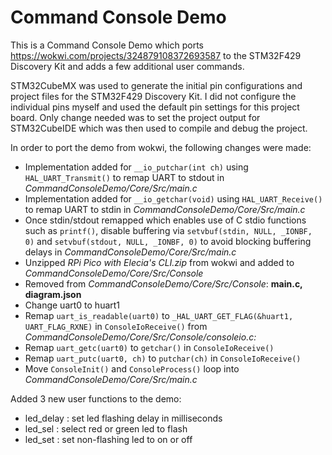 # Command Console Demo

This is a Command Console Demo which ports https://wokwi.com/projects/324879108372693587 to the STM32F429 Discovery Kit and adds a few additional user commands.

STM32CubeMX was used to generate the initial pin configurations and project files for the STM32F429 Discovery Kit.  I did not configure the individual pins myself and used the default pin settings for this project board. Only change needed was to set the project output for STM32CubeIDE which was then used to compile and debug the project.

In order to port the demo from wokwi, the following changes were made:
- Implementation added for `__io_putchar(int ch)` using `HAL_UART_Transmit()` to remap UART to stdout in *CommandConsoleDemo/Core/Src/main.c*
- Implementation added for `__io_getchar(void)` using `HAL_UART_Receive()` to remap UART to stdin in *CommandConsoleDemo/Core/Src/main.c*
- Once stdin/stdout remapped which enables use of C stdio functions such as `printf()`, disable buffering via  `setvbuf(stdin, NULL, _IONBF, 0)` and `setvbuf(stdout, NULL, _IONBF, 0)` to avoid blocking buffering delays in *CommandConsoleDemo/Core/Src/main.c*
- Unzipped *RPi Pico with Elecia's CLI.zip* from wokwi and added to *CommandConsoleDemo/Core/Src/Console*
- Removed from *CommandConsoleDemo/Core/Src/Console*: **main.c, diagram.json**
- Change uart0 to huart1
- Remap `uart_is_readable(uart0)` to `_HAL_UART_GET_FLAG(&huart1, UART_FLAG_RXNE)` in `ConsoleIoReceive()` from  *CommandConsoleDemo/Core/Src/Console/consoleio.c:* 
- Remap `uart_getc(uart0)` to `getchar()` in `ConsoleIoReceive()`
- Remap `uart_putc(uart0, ch)` to `putchar(ch)` in `ConsoleIoReceive()`
- Move `ConsoleInit()` and `ConsoleProcess()` loop into *CommandConsoleDemo/Core/Src/main.c*

Added 3 new user functions to the demo:
- led_delay : set led flashing delay in milliseconds
- led_sel : select red or green led to flash
- led_set : set non-flashing led to on or off